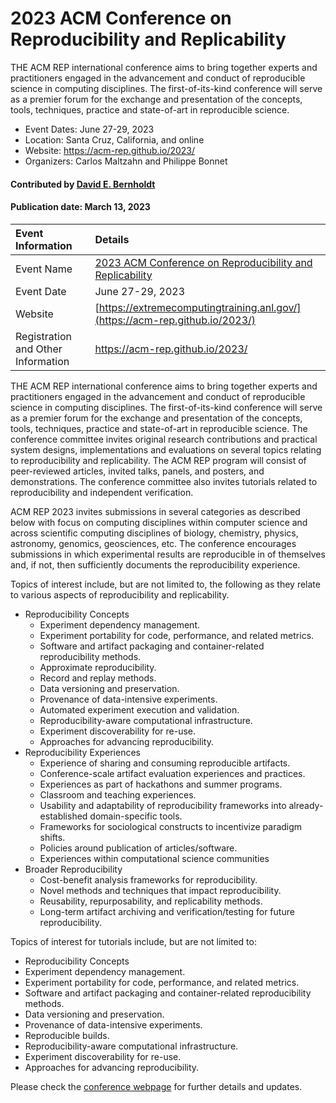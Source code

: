 # 2023 ACM Conference on Reproducibility and Replicability

<!-- deck text start --> 
THE ACM REP international conference aims to bring together experts and practitioners engaged in the advancement and conduct of reproducible science in computing disciplines. The first-of-its-kind conference will serve as a premier forum for the exchange and presentation of the concepts, tools, techniques, practice and state-of-art in reproducible science.
<!-- deck text ends -->

- Event Dates: June 27-29, 2023
- Location: Santa Cruz, California, and online
- Website: https://acm-rep.github.io/2023/
- Organizers: Carlos Maltzahn and Philippe Bonnet

#### Contributed by [David E. Bernholdt](https://github.com/bernhold/)

#### Publication date: March 13, 2023

Event Information | Details
:--- | :---			   
Event Name | [2023 ACM Conference on Reproducibility and Replicability](https://acm-rep.github.io/2023/)
Event Date |  June 27-29, 2023
Website | [https://extremecomputingtraining.anl.gov/](https://acm-rep.github.io/2023/)
Registration and Other Information | https://acm-rep.github.io/2023/

THE ACM REP international conference aims to bring together experts and practitioners engaged in the advancement and conduct of reproducible science in computing disciplines. The first-of-its-kind conference will serve as a premier forum for the exchange and presentation of the concepts, tools, techniques, practice and state-of-art in reproducible science. The conference committee invites original research contributions and practical system designs, implementations and evaluations on several topics relating to reproducibility and replicability. The ACM REP program will consist of peer-reviewed articles, invited talks, panels, and posters, and demonstrations. The conference committee also invites tutorials related to reproducibility and independent verification.

ACM REP 2023 invites submissions in several categories as described below with focus on computing disciplines within computer science and across scientific computing disciplines of biology, chemistry, physics, astronomy, genomics, geosciences, etc. The conference encourages submissions in which experimental results are reproducible in of themselves and, if not, then sufficiently documents the reproducibility experience.

Topics of interest include, but are not limited to, the following as they relate to various aspects of reproducibility and replicability.

- Reproducibility Concepts
  - Experiment dependency management.
  - Experiment portability for code, performance, and related metrics.
  - Software and artifact packaging and container-related reproducibility methods.
  - Approximate reproducibility.
  - Record and replay methods.
  - Data versioning and preservation.
  - Provenance of data-intensive experiments.
  - Automated experiment execution and validation.
  - Reproducibility-aware computational infrastructure.
  - Experiment discoverability for re-use.
  - Approaches for advancing reproducibility.
- Reproducibility Experiences
  - Experience of sharing and consuming reproducible artifacts.
  - Conference-scale artifact evaluation experiences and practices.
  - Experiences as part of hackathons and summer programs.
  - Classroom and teaching experiences.
  - Usability and adaptability of reproducibility frameworks into already-established domain-specific tools.
  - Frameworks for sociological constructs to incentivize paradigm shifts.
  - Policies around publication of articles/software.
  - Experiences within computational science communities
- Broader Reproducibility
  - Cost-benefit analysis frameworks for reproducibility.
  - Novel methods and techniques that impact reproducibility.
  - Reusability, repurposability, and replicability methods.
  - Long-term artifact archiving and verification/testing for future reproducibility.

Topics of interest for tutorials include, but are not limited to:

- Reproducibility Concepts
- Experiment dependency management.
- Experiment portability for code, performance, and related metrics.
- Software and artifact packaging and container-related reproducibility methods.
- Data versioning and preservation.
- Provenance of data-intensive experiments.
- Reproducible builds.
- Reproducibility-aware computational infrastructure.
- Experiment discoverability for re-use.
- Approaches for advancing reproducibility.

Please check the [conference webpage](https://acm-rep.github.io/2023/) for further details and updates.

<!---
Publish: yes
Topics: conferences and workshops
--->
